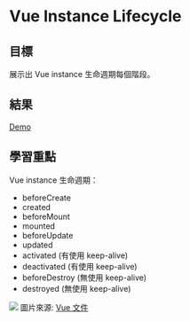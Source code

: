 # Vue Instance Lifecycle
## 目標
展示出 Vue instance 生命週期每個階段。

## 結果
[Demo](https://yachen168.github.io/Vue-Instance-Lifecycle/)

## 學習重點
Vue instance 生命週期：
- beforeCreate
- created
- beforeMount
- mounted
- beforeUpdate
- updated
- activated (有使用 keep-alive)
- deactivated (有使用 keep-alive)
- beforeDestroy (無使用 keep-alive)
- destroyed (無使用 keep-alive)

![](https://cn.vuejs.org/images/lifecycle.png)
圖片來源: [Vue 文件](https://cn.vuejs.org/v2/guide/instance.html#%E5%AE%9E%E4%BE%8B%E7%94%9F%E5%91%BD%E5%91%A8%E6%9C%9F%E9%92%A9%E5%AD%90)